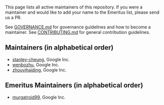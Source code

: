 This page lists all active maintainers of this repository. If you were a maintainer and would like to add your name to
the Emeritus list, please send us a PR.

See [GOVERNANCE.md](https://github.com/grpc/grpc-community/blob/master/governance.md)
for governance guidelines and how to become a maintainer.
See [CONTRIBUTING.md](https://github.com/grpc/grpc-community/blob/master/CONTRIBUTING.md)
for general contribution guidelines.

## Maintainers (in alphabetical order)

- [stanley-cheung](https://github.com/stanley-cheung), Google Inc.
- [wenbozhu](https://github.com/wenbozhu), Google Inc.
- [zhouyihaiding](https://github.com/zhouyihaiding), Google Inc.

## Emeritus Maintainers (in alphabetical order)

- [murgatroid99](https://github.com/murgatroid99), Google Inc.
